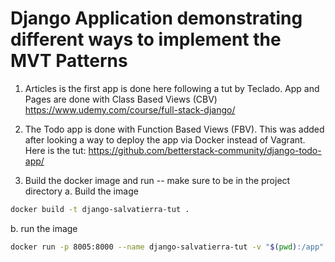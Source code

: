 # Django Application demonstrating different ways to implement the MVT Patterns

1. Articles is the first app is done here following a tut by Teclado.  App and Pages are done with Class Based Views (CBV)
https://www.udemy.com/course/full-stack-django/

2. The Todo app is done with Function Based Views (FBV).  This was added after looking a way to deploy the app via Docker instead of Vagrant.  Here is the tut:
https://github.com/betterstack-community/django-todo-app/


3. Build the docker image and run -- make sure to be in the project directory
  a. Build the image 
  ``` bash
  docker build -t django-salvatierra-tut . 
  ```
  b. run the image
  ``` bash
  docker run -p 8005:8000 --name django-salvatierra-tut -v "$(pwd):/app" django-salvatierra-tut
  ```
